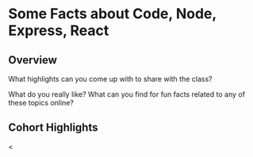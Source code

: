 # Some Facts about Code, Node, Express, React

## Overview

What highlights can you come up with to share with the class?
 
What do you really like? What can you find for fun facts related to any of these topics online?

## Cohort Highlights
<